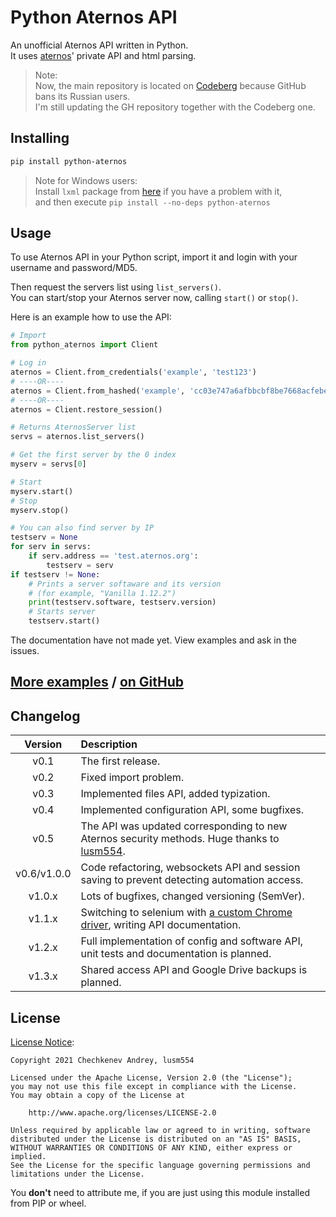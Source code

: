 # Python Aternos API
An unofficial Aternos API written in Python.  
It uses [aternos](https://aternos.org/)' private API and html parsing.

> Note:  
Now, the main repository is located on [Codeberg](https://codeberg.org/DarkCat09/python-aternos) because GitHub bans its Russian users.  
I'm still updating the GH repository together with the Codeberg one.

## Installing
```bash
pip install python-aternos
```
> Note for Windows users:  
Install `lxml` package from [here](https://www.lfd.uci.edu/~gohlke/pythonlibs/#lxml) if you have a problem with it,  
and then execute `pip install --no-deps python-aternos`

## Usage
To use Aternos API in your Python script, import it
and login with your username and password/MD5.

Then request the servers list using `list_servers()`.  
You can start/stop your Aternos server now, calling `start()` or `stop()`.

Here is an example how to use the API:
```python
# Import
from python_aternos import Client

# Log in
aternos = Client.from_credentials('example', 'test123')
# ----OR----
aternos = Client.from_hashed('example', 'cc03e747a6afbbcbf8be7668acfebee5')
# ----OR----
aternos = Client.restore_session()

# Returns AternosServer list
servs = aternos.list_servers()

# Get the first server by the 0 index
myserv = servs[0]

# Start
myserv.start()
# Stop
myserv.stop()

# You can also find server by IP
testserv = None
for serv in servs:
    if serv.address == 'test.aternos.org':
        testserv = serv
if testserv != None:
    # Prints a server softaware and its version
    # (for example, "Vanilla 1.12.2")
    print(testserv.software, testserv.version)
    # Starts server
    testserv.start()
```
The documentation have not made yet. View examples and ask in the issues.

## [More examples](https://codeberg.org/DarkCat09/python-aternos/src/branch/main/examples) / [on GitHub](https://github.com/DarkCat09/python-aternos/tree/main/examples)

## Changelog
|Version|Description|
|:-----:|:-----------|
|v0.1|The first release.|
|v0.2|Fixed import problem.|
|v0.3|Implemented files API, added typization.|
|v0.4|Implemented configuration API, some bugfixes.|
|v0.5|The API was updated corresponding to new Aternos security methods. Huge thanks to [lusm554](https://github.com/lusm554).|
|v0.6/v1.0.0|Code refactoring, websockets API and session saving to prevent detecting automation access.|
|v1.0.x|Lots of bugfixes, changed versioning (SemVer).|
|v1.1.x|Switching to selenium with [a custom Chrome driver](https://github.com/ultrafunkamsterdam/undetected-chromedriver), writing API documentation.|
|v1.2.x|Full implementation of config and software API, unit tests and documentation is planned.|
|v1.3.x|Shared access API and Google Drive backups is planned.|

## License
[License Notice](NOTICE):
```
Copyright 2021 Chechkenev Andrey, lusm554

Licensed under the Apache License, Version 2.0 (the "License");
you may not use this file except in compliance with the License.
You may obtain a copy of the License at

    http://www.apache.org/licenses/LICENSE-2.0

Unless required by applicable law or agreed to in writing, software
distributed under the License is distributed on an "AS IS" BASIS,
WITHOUT WARRANTIES OR CONDITIONS OF ANY KIND, either express or implied.
See the License for the specific language governing permissions and
limitations under the License.
```
You **don't** need to attribute me, if you are just using this module installed from PIP or wheel.
